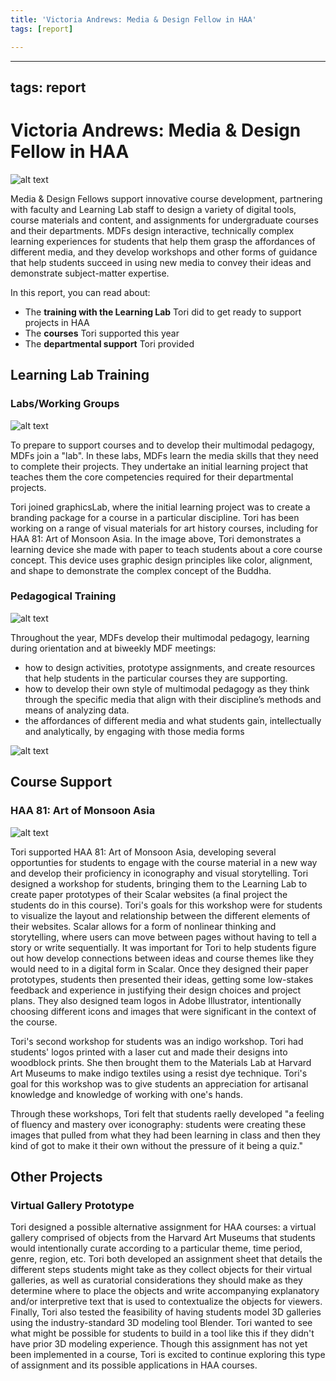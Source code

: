 ```yaml
---
title: 'Victoria Andrews: Media & Design Fellow in HAA'
tags: [report]

---
```


---
tags: report
---

# Victoria Andrews: Media & Design Fellow in HAA

![alt text](https://files.slack.com/files-pri/T0HTW3H0V-F063CV03Q2Z/fall_2023-26.png?pub_secret=bb8a912c40)

Media & Design Fellows support innovative course development, partnering with faculty and Learning Lab staff to design a variety of digital tools, course materials and content, and assignments for undergraduate courses and their departments. MDFs design interactive, technically complex learning experiences for students that help them grasp the affordances of different media, and they develop workshops and other forms of guidance that help students succeed in using new media to convey their ideas and demonstrate subject-matter expertise. 

In this report, you can read about:
* The **training with the Learning Lab** Tori did to get ready to support projects in HAA
* The **courses** Tori supported this year
* The **departmental support** Tori provided 

## Learning Lab Training

### Labs/Working Groups

![alt text](https://files.slack.com/files-pri/T0HTW3H0V-F069499HU02/gif-edited_360.gif?pub_secret=5e02b3be2e)

To prepare to support courses and to develop their multimodal pedagogy, MDFs join a "lab". In these labs, MDFs learn the media skills that they need to complete their projects. They undertake an initial learning project that teaches them the core competencies required for their departmental projects.

Tori joined graphicsLab, where the initial learning project was to create a branding package for a course in a particular discipline. Tori has been working on a range of visual materials for art history courses, including for HAA 81: Art of Monsoon Asia. In the image above, Tori demonstrates a learning device she made with paper to teach students about a core course concept. This device uses graphic design principles like color, alignment, and shape to demonstrate the complex concept of the Buddha.


### Pedagogical Training
![alt text](https://files.slack.com/files-pri/T0HTW3H0V-F06318L8HHV/fall_2023-19.png?pub_secret=d4f009dde8)

Throughout the year, MDFs develop their multimodal pedagogy, learning during orientation and at biweekly MDF meetings:
* how to design activities, prototype assignments, and create resources that help students in the particular courses they are supporting. 
* how to develop their own style of multimodal pedagogy as they think through the specific media that align with their discipline’s methods and means of analyzing data. 
* the affordances of different media and what students gain, intellectually and analytically, by engaging with those media forms

![alt text](https://files.slack.com/files-pri/T0HTW3H0V-F05RXETKX5X/magazine-essay-gif-1_360.gif?pub_secret=8f99b0137a)

## Course Support

### HAA 81: Art of Monsoon Asia

![alt text](https://files.slack.com/files-pri/T0HTW3H0V-F068W65LBM5/fall_2023-64.png?pub_secret=663f5d84dd)

Tori supported HAA 81: Art of Monsoon Asia, developing several opportunties for students to engage with the course material in a new way and develop their proficiency in iconography and visual storytelling. Tori designed a workshop for students, bringing them to the Learning Lab to create paper prototypes of their Scalar websites (a final project the students do in this course). Tori's goals for this workshop were for students to visualize the layout and relationship between the different elements of their websites. Scalar allows for a form of nonlinear thinking and storytelling, where users can move between pages without having to tell a story or write sequentially. It was important for Tori to help students figure out how develop connections between ideas and course themes like they would need to in a digital form in Scalar. Once they designed their paper prototypes, students then presented their ideas, getting some low-stakes feedback and experience in justifying their design choices and project plans. They also designed team logos in Adobe Illustrator, intentionally choosing different icons and images that were significant in the context of the course.

Tori's second workshop for students was an indigo workshop. Tori had students' logos printed with a laser cut and made their designs into woodblock prints. She then brought them to the Materials Lab at Harvard Art Museums to make indigo textiles using a resist dye technique. Tori's goal for this workshop was to give students an appreciation for artisanal knowledge and knowledge of working with one's hands. 

Through these workshops, Tori felt that students raelly developed "a feeling of fluency and mastery over iconography: students were creating these images that pulled from what they had been learning in class and then they kind of got to make it their own without the pressure of it being a quiz."

## Other Projects

### Virtual Gallery Prototype

Tori designed a possible alternative assignment for HAA courses: a virtual gallery comprised of objects from the Harvard Art Museums that students would intentionally curate according to a particular theme, time period, genre, region, etc. Tori both developed an assignment sheet that details the different steps students might take as they collect objects for their virtual galleries, as well as curatorial considerations they should make as they determine where to place the objects and write accompanying explanatory and/or interpretive text that is used to contextualize the objects for viewers. Finally, Tori also tested the feasibility of having students model 3D galleries using the industry-standard 3D modeling tool Blender. Tori wanted to see what might be possible for students to build in a tool like this if they didn't have prior 3D modeling experience. Though this assignment has not yet been implemented in a course, Tori is excited to continue exploring this type of assignment and its possible applications in HAA courses.